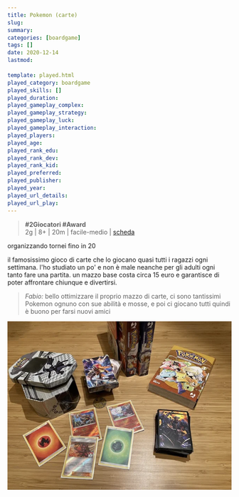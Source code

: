 ```yaml
---
title: Pokemon (carte)
slug: 
summary: 
categories: [boardgame]
tags: []
date: 2020-12-14
lastmod: 

template: played.html
played_category: boardgame
played_skills: []
played_duration: 
played_gameplay_complex: 
played_gameplay_strategy: 
played_gameplay_luck: 
played_gameplay_interaction: 
played_players: 
played_age: 
played_rank_edu: 
played_rank_dev: 
played_rank_kid: 
played_preferred: 
played_publisher: 
played_year: 
played_url_details: 
played_url_play: 
---
```


> **#2Giocatori #Award**    
> 2g | 8+ | 20m | facile-medio | [scheda](https://www.boardgamegeek.com/boardgame/2165/pokemon-trading-card-game)  

organizzando tornei fino in 20

il famosissimo gioco di carte che lo giocano quasi tutti i ragazzi ogni settimana.
l'ho studiato un po' e non è male neanche per gli adulti ogni tanto fare una partita. un mazzo base costa circa 15 euro e garantisce di poter affrontare chiunque e divertirsi.

> *Fabio:*
> bello ottimizzare il proprio mazzo di carte, ci sono tantissimi Pokemon ognuno con sue abilità e mosse, e poi ci giocano tutti quindi è buono per farsi nuovi amici


![](img/pokemon.webp)

